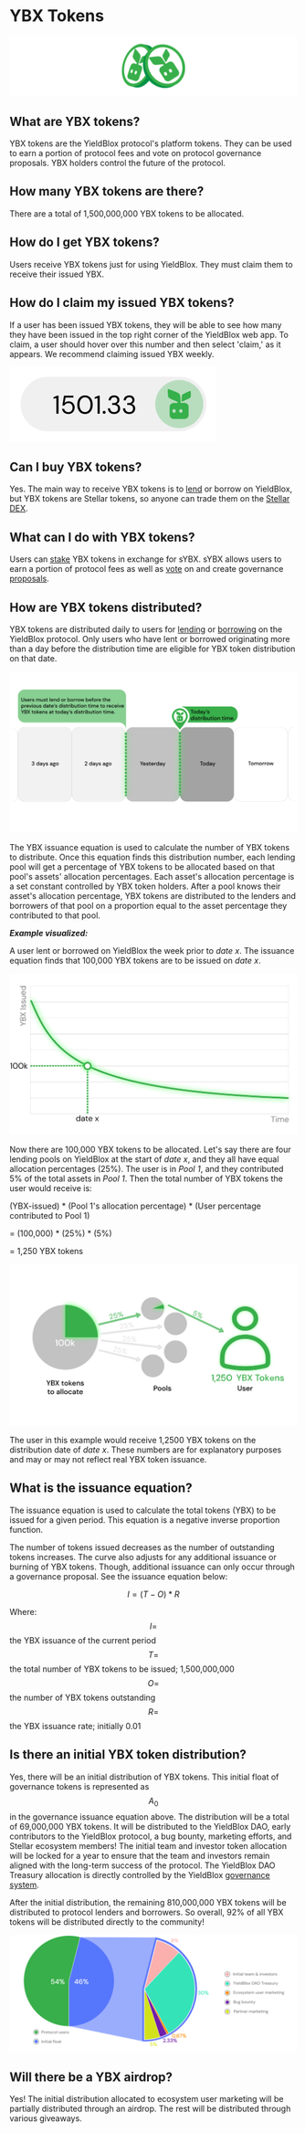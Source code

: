 # YBX Tokens

![](../../.gitbook/assets/ybx-tokens-header.svg)

## What are YBX tokens?

YBX tokens are the YieldBlox protocol's platform tokens. They can be used to earn a portion of protocol fees and vote on protocol governance proposals. YBX holders control the future of the protocol.

## How many YBX tokens are there?

There are a total of 1,500,000,000 YBX tokens to be allocated.

## How do I get YBX tokens?

Users receive YBX tokens just for using YieldBlox. They must claim them to receive their issued YBX.

## How do I claim my issued YBX tokens?

If a user has been issued YBX tokens, they will be able to see how many they have been issued in the top right corner of the YieldBlox web app. To claim, a user should hover over this number and then select 'claim,' as it appears. We recommend claiming issued YBX weekly.

![](../../.gitbook/assets/image%20%2812%29.png)

## Can I buy YBX tokens?

Yes. The main way to receive YBX tokens is to [lend](../lending-borrowing/) or borrow on YieldBlox, but YBX tokens are Stellar tokens, so anyone can trade them on the [Stellar DEX](https://www.stellar.org/tools?locale=en#trade-on-the-stellar-dex).

## What can I do with YBX tokens?

Users can [stake](../staking.md) YBX tokens in exchange for sYBX. sYBX allows users to earn a portion of protocol fees as well as [vote](../governance.md#how-does-voting-work) on and create governance [proposals](../governance.md#how-are-protocol-change-proposals-created). 

## How are YBX tokens distributed?

YBX tokens are distributed daily to users for [lending](../lending-borrowing/) or [borrowing](../lending-borrowing/#how-does-borrowing-work-on-yieldblox) on the YieldBlox protocol. Only users who have lent or borrowed originating more than a day before the distribution time are eligible for YBX token distribution on that date.

![](../../.gitbook/assets/distribution-scheme%20%284%29.svg)

The YBX issuance equation is used to calculate the number of YBX tokens to distribute. Once this equation finds this distribution number, each lending pool will get a percentage of YBX tokens to be allocated based on that pool's assets' allocation percentages. Each asset's allocation percentage is a set constant controlled by YBX token holders. After a pool knows their asset's allocation percentage, YBX tokens are distributed to the lenders and borrowers of that pool on a proportion equal to the asset percentage they contributed to that pool.



_**Example visualized:**_

A user lent or borrowed on YieldBlox the week prior to _date x_. The issuance equation finds that 100,000 YBX tokens are to be issued on _date x_.

![](../../.gitbook/assets/issuance-example-simple.svg)

Now there are 100,000 YBX tokens to be allocated. Let's say there are four lending pools on YieldBlox at the start of _date x_, and they all have equal allocation percentages \(25%\). The user is in _Pool 1_, and they contributed 5% of the total assets in _Pool 1_. Then the total number of YBX tokens the user would receive is:

\(YBX-issued\) \* \(Pool 1's allocation percentage\) \* \(User percentage contributed to Pool 1\)

= \(100,000\) \* \(25%\) \* \(5%\)

= 1,250 YBX tokens

![](../../.gitbook/assets/issuance-example.svg)

The user in this example would receive 1,2500 YBX tokens on the distribution date of _date x_. These numbers are for explanatory purposes and may or may not reflect real YBX token issuance.

## What is the issuance equation?

The issuance equation is used to calculate the total tokens \(YBX\) to be issued for a given period. This equation is a negative inverse proportion function.

The number of tokens issued decreases as the number of outstanding tokens increases. The curve also adjusts for any additional issuance or burning of YBX tokens. Though, additional issuance can only occur through a governance proposal. See the issuance equation below:

$$
I=(T-O) * R
$$

Where:  
$$I=$$ the YBX issuance of the current period  
$$T=$$ the total number of YBX tokens to be issued; 1,500,000,000  
$$O=$$ the number of YBX tokens outstanding  
$$R=$$ the YBX issuance rate; initially 0.01

## Is there an initial YBX token distribution?

Yes, there will be an initial distribution of YBX tokens. This initial float of governance tokens is represented as $$A_0$$in the governance issuance equation above. The distribution will be a total of 69,000,000 YBX tokens. It will be distributed to the YieldBlox DAO, early contributors to the YieldBlox protocol, a bug bounty, marketing efforts, and Stellar ecosystem members! The initial team and investor token allocation will be locked for a year to ensure that the team and investors remain aligned with the long-term success of the protocol. The YieldBlox DAO Treasury allocation is directly controlled by the YieldBlox [governance system](../governance.md).

After the initial distribution, the remaining 810,000,000 YBX tokens will be distributed to protocol lenders and borrowers. So overall, 92% of all YBX tokens will be distributed directly to the community! 

![](../../.gitbook/assets/ybx-allocation.svg)

## Will there be a YBX airdrop?

Yes! The initial distribution allocated to ecosystem user marketing will be partially distributed through an airdrop. The rest will be distributed through various giveaways.

